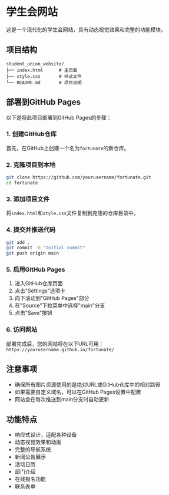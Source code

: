 # 学生会网站

这是一个现代化的学生会网站，具有动态视觉效果和完整的功能模块。

## 项目结构

```
student_union_website/
├── index.html      # 主页面
├── style.css       # 样式文件
└── README.md       # 项目说明
```

## 部署到GitHub Pages

以下是将此项目部署到GitHub Pages的步骤：

### 1. 创建GitHub仓库

首先，在GitHub上创建一个名为`fortunate`的新仓库。

### 2. 克隆项目到本地

```bash
git clone https://github.com/yourusername/fortunate.git
cd fortunate
```

### 3. 添加项目文件

将`index.html`和`style.css`文件复制到克隆的仓库目录中。

### 4. 提交并推送代码

```bash
git add .
git commit -m "Initial commit"
git push origin main
```

### 5. 启用GitHub Pages

1. 进入GitHub仓库页面
2. 点击"Settings"选项卡
3. 向下滚动到"GitHub Pages"部分
4. 在"Source"下拉菜单中选择"main"分支
5. 点击"Save"按钮

### 6. 访问网站

部署完成后，您的网站将在以下URL可用：
`https://yourusername.github.io/fortunate/`

## 注意事项

- 确保所有图片资源使用的是绝对URL或GitHub仓库中的相对路径
- 如果需要自定义域名，可以在GitHub Pages设置中配置
- 网站会在每次推送到main分支时自动更新

## 功能特点

- 响应式设计，适配各种设备
- 动态视觉效果和动画
- 完整的导航系统
- 新闻公告展示
- 活动日历
- 部门介绍
- 在线报名功能
- 联系表单
